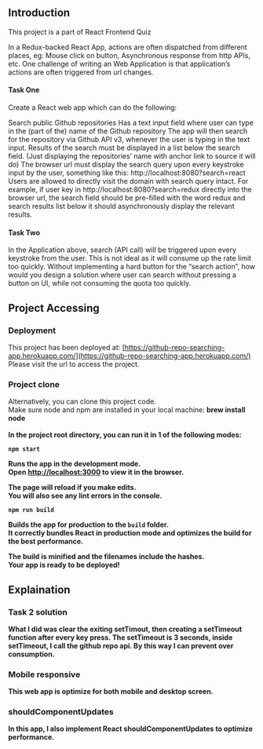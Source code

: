 ## Introduction

This project is a part of React Frontend Quiz

In a Redux-backed React App, actions are often dispatched from different places, eg: Mouse click on button, Asynchronous response from http APIs, etc. One challenge of writing an Web Application is that application’s actions are often triggered from url changes.

#### Task One
Create a React web app which can do the following:

Search public Github repositories
Has a text input field where user can type in the (part of the) name of the Github repository
The app will then search for the repository via Github API v3, whenever the user is typing in the text input.
Results of the search must be displayed in a list below the search field. (Just displaying the repositories’ name with anchor link to source it will do)
The browser url must display the search query upon every keystroke input by the user, something like this:
  http://localhost:8080?search=react
Users are allowed to directly visit the domain with search query intact. For example, if user key in http://localhost:8080?search=redux directly into the browser url, the search field should be pre-filled with the word redux and search results list below it should asynchronously display the relevant results.

#### Task Two
In the Application above, search (API call) will be triggered upon every keystroke from the user. This is not ideal as it will consume up the rate limit too quickly. Without implementing a hard button for the “search action”, how would you design a solution where user can search without pressing a button on UI, while not consuming the quota too quickly.


## Project Accessing

### Deployment

This project has been deployed at: [https://github-repo-searching-app.herokuapp.com/](https://github-repo-searching-app.herokuapp.com/) <br>
Please visit the url to access the project.

### Project clone
Alternatively, you can clone this project code. <br>
Make sure node and npm are installed in your local machine: <strong>brew install node<strong> <br><br>
In the project root directory, you can run it in 1 of the following modes: <br>

`npm start`

Runs the app in the development mode.<br>
Open [http://localhost:3000](http://localhost:3000) to view it in the browser.

The page will reload if you make edits.<br>
You will also see any lint errors in the console.

`npm run build`

Builds the app for production to the `build` folder.<br>
It correctly bundles React in production mode and optimizes the build for the best performance.

The build is minified and the filenames include the hashes.<br>
Your app is ready to be deployed!


## Explaination

### Task 2 solution
What I did was clear the exiting setTimout, then creating a setTimeout function after every key press. The setTimeout is 3 seconds, inside setTimeout, I call the github repo api. By this way I can prevent over consumption.

### Mobile responsive
This web app is optimize for both mobile and desktop screen.

### shouldComponentUpdates
In this app, I also implement React shouldComponentUpdates to optimize performance.